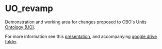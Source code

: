 # UO_revamp

Demonstration and working area for changes proposed to OBO's [Units Ontology (UO)](https://github.com/bio-ontology-research-group/unit-ontology/).

For more information see this [presentation](https://drive.google.com/file/d/1vM-BtKB28jPmags8lrAO-dnfSBjzmYtH/view?usp=sharing), and  accompanying [google drive folder](https://drive.google.com/file/d/1vM-BtKB28jPmags8lrAO-dnfSBjzmYtH/view?usp=sharing).
